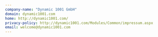 ```yaml
---
company-name: "Dynamic 1001 GmbH"
domain: dynamic1001.com
home: http://dynamic1001.com/
privacy-policy: http://dynamic1001.com/Modules/Common/impressum.aspx
email: welcome@dynamic1001.com
---
```




